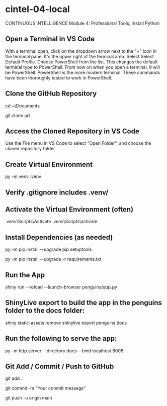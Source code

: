 # cintel-04-local
CONTINUOUS INTELLIGENCE Module 4: Professional Tools, Install Python

## Open a Terminal in VS Code
With a terminal open, click on the dropdown arrow next to the "+" icon in the terminal pane. It's the upper right of the terminal area. 
Select Select Default Profile.
Choose PowerShell from the list. This changes the default terminal type to PowerShell. From now on when you open a terminal, it will be PowerShell. PowerShell is the more modern terminal. These commands have been thoroughly tested to work in PowerShell.  

## Clone the GitHub Repository

cd ~\Documents

git clone url

## Access the Cloned Repository in VS Code
Use the File menu in VS Code to select "Open Folder", and choose the cloned repository folder

## Create Virtual Environment

py -m venv .venv

## Verify .gitignore includes .venv/

## Activate the Virtual Environment (often)

.venv\Scripts\Activate
.venv\Scripts\activate

## Install Dependencies  (as needed)

py -m pip install --upgrade pip setuptools

py -m pip install --upgrade -r requirements.txt

## Run the App

shiny run --reload --launch-browser penguins/app.py


## ShinyLive export to build the app in the penguins folder to the docs folder:

shiny static-assets remove
shinylive export penguins docs

## Run the following to serve the app:

py -m http.server --directory docs --bind localhost 8008

## Git Add / Commit / Push to GitHub

git add .

git commit -m "Your commit message"

git push -u origin main